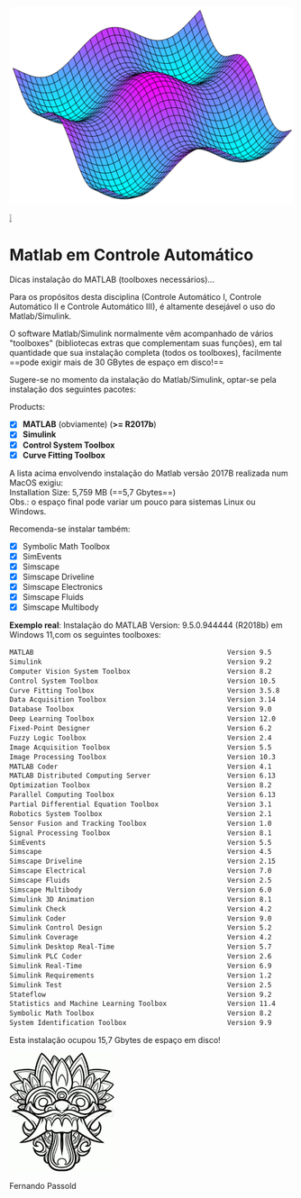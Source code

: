 <!--title: Matlab em Controle -->

![surface_sin_cos_3D](surface_sin_cos_3D.png)

[:grey_exclamation:](https://www.mathworks.com/help/symbolic/fsurf.html)

# Matlab em Controle Automático

Dicas instalação do MATLAB (toolboxes necessários)...

Para os propósitos desta disciplina (Controle Automático I, Controle Automático II e Controle Automático III), é altamente desejável o uso do Matlab/Simulink.

O software Matlab/Simulink normalmente vêm acompanhado de vários "toolboxes" (bibliotecas extras que complementam suas funções), em tal quantidade que sua instalação completa (todos os toolboxes), facilmente ==pode exigir mais de 30 GBytes de espaço em disco!==

Sugere-se no momento da instalação do Matlab/Simulink, optar-se pela instalação dos seguintes pacotes:

Products:

- [x] **MATLAB** (obviamente) (**>= R2017b**)
- [x] **Simulink**
- [x] **Control System Toolbox**
- [x] **Curve Fitting Toolbox**

A lista acima envolvendo instalação do Matlab versão 2017B realizada num MacOS exigiu:</br>
Installation Size: 5,759 MB (==5,7 Gbytes==)</br> 
Obs.: o espaço final pode variar um pouco para sistemas Linux ou Windows.

Recomenda-se instalar também:

- [x] Symbolic Math Toolbox
- [x] SimEvents
- [x] Simscape
- [x]  Simscape Driveline
- [x] Simscape Electronics
- [x] Simscape Fluids
- [x] Simscape Multibody 

**Exemplo real**: Instalação do MATLAB Version: 9.5.0.944444 (R2018b) em Windows 11,com os seguintes toolboxes:

```bash
MATLAB                                                Version 9.5         (R2018b)
Simulink                                              Version 9.2         (R2018b)
Computer Vision System Toolbox                        Version 8.2         (R2018b)
Control System Toolbox                                Version 10.5        (R2018b)
Curve Fitting Toolbox                                 Version 3.5.8       (R2018b)
Data Acquisition Toolbox                              Version 3.14        (R2018b)
Database Toolbox                                      Version 9.0         (R2018b)
Deep Learning Toolbox                                 Version 12.0        (R2018b)
Fixed-Point Designer                                  Version 6.2         (R2018b)
Fuzzy Logic Toolbox                                   Version 2.4         (R2018b)
Image Acquisition Toolbox                             Version 5.5         (R2018b)
Image Processing Toolbox                              Version 10.3        (R2018b)
MATLAB Coder                                          Version 4.1         (R2018b)
MATLAB Distributed Computing Server                   Version 6.13        (R2018b)
Optimization Toolbox                                  Version 8.2         (R2018b)
Parallel Computing Toolbox                            Version 6.13        (R2018b)
Partial Differential Equation Toolbox                 Version 3.1         (R2018b)
Robotics System Toolbox                               Version 2.1         (R2018b)
Sensor Fusion and Tracking Toolbox                    Version 1.0         (R2018b)
Signal Processing Toolbox                             Version 8.1         (R2018b)
SimEvents                                             Version 5.5         (R2018b)
Simscape                                              Version 4.5         (R2018b)
Simscape Driveline                                    Version 2.15        (R2018b)
Simscape Electrical                                   Version 7.0         (R2018b)
Simscape Fluids                                       Version 2.5         (R2018b)
Simscape Multibody                                    Version 6.0         (R2018b)
Simulink 3D Animation                                 Version 8.1         (R2018b)
Simulink Check                                        Version 4.2         (R2018b)
Simulink Coder                                        Version 9.0         (R2018b)
Simulink Control Design                               Version 5.2         (R2018b)
Simulink Coverage                                     Version 4.2         (R2018b)
Simulink Desktop Real-Time                            Version 5.7         (R2018b)
Simulink PLC Coder                                    Version 2.6         (R2018b)
Simulink Real-Time                                    Version 6.9         (R2018b)
Simulink Requirements                                 Version 1.2         (R2018b)
Simulink Test                                         Version 2.5         (R2018b)
Stateflow                                             Version 9.2         (R2018b)
Statistics and Machine Learning Toolbox               Version 11.4        (R2018b)
Symbolic Math Toolbox                                 Version 8.2         (R2018b)
System Identification Toolbox                         Version 9.9         (R2018b)
```

Esta instalação ocupou 15,7 Gbytes de espaço em disco!

<img src="Balinese_mask.jpg" alt="Balinese_mask" style="zoom:33%;" />

Fernando Passold
